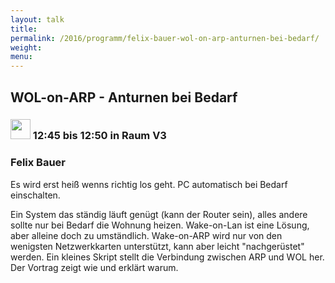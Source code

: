 ```yaml
---
layout: talk
title:
permalink: /2016/programm/felix-bauer-wol-on-arp-anturnen-bei-bedarf/
weight:
menu:
---
```

## WOL-on-ARP - Anturnen bei Bedarf

### <img height = "32" src="../../../images/lightning.svg"> 12:45 bis 12:50 in Raum V3

### Felix Bauer

Es wird erst heiß wenns richtig los geht. PC automatisch bei Bedarf einschalten.

  Ein System das ständig läuft genügt (kann der Router sein), alles andere
  sollte nur bei Bedarf die Wohnung heizen. Wake-on-Lan ist eine Lösung, aber
  alleine doch zu umständlich. Wake-on-ARP wird nur von den wenigsten
  Netzwerkkarten unterstützt, kann aber leicht "nachgerüstet" werden. Ein
  kleines Skript stellt die Verbindung zwischen ARP und WOL her. Der Vortrag
  zeigt wie und erklärt warum.

